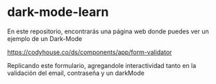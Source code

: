 # dark-mode-learn
En este repositorio, encontrarás una página web donde puedes ver un ejemplo de un Dark-Mode

https://codyhouse.co/ds/components/app/form-validator

Replicando este formulario, agregandole interactividad tanto en la validación del email, contraseña y un darkMode
